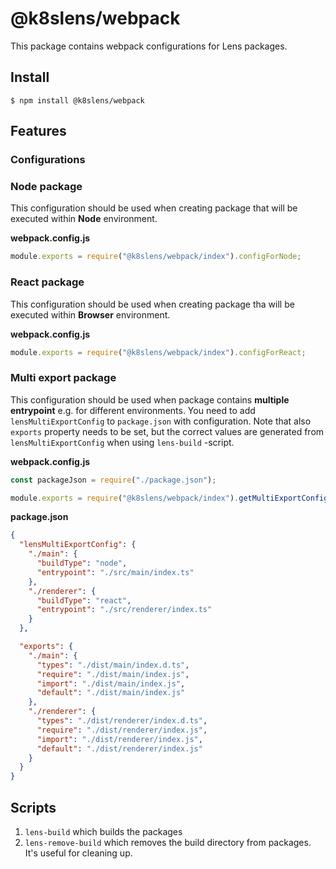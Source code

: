 # @k8slens/webpack

This package contains webpack configurations for Lens packages.

## Install

```
$ npm install @k8slens/webpack
```

## Features

### Configurations

### Node package
This configuration should be used when creating package that will be executed within **Node** environment. 

**webpack.config.js**

```javascript
module.exports = require("@k8slens/webpack/index").configForNode;
```
### React package
This configuration should be used when creating package tha will be executed within **Browser** environment.

**webpack.config.js**

```javascript
module.exports = require("@k8slens/webpack/index").configForReact;
```

### Multi export package

This configuration should be used when package contains **multiple entrypoint** e.g. for different environments. You need to add `lensMultiExportConfig` to `package.json` with configuration. Note that also `exports` property needs to be set, but the correct values are generated from `lensMultiExportConfig` when using `lens-build` -script.

**webpack.config.js**

```javascript
const packageJson = require("./package.json");

module.exports = require("@k8slens/webpack/index").getMultiExportConfig(packageJson);
```

**package.json**
```json
{
  "lensMultiExportConfig": {
    "./main": {
      "buildType": "node",
      "entrypoint": "./src/main/index.ts"
    },
    "./renderer": {
      "buildType": "react",
      "entrypoint": "./src/renderer/index.ts"
    }
  },

  "exports": {
    "./main": {
      "types": "./dist/main/index.d.ts",
      "require": "./dist/main/index.js",
      "import": "./dist/main/index.js",
      "default": "./dist/main/index.js"
    },
    "./renderer": {
      "types": "./dist/renderer/index.d.ts",
      "require": "./dist/renderer/index.js",
      "import": "./dist/renderer/index.js",
      "default": "./dist/renderer/index.js"
    }
  }
}
```

## Scripts

1. `lens-build` which builds the packages
2. `lens-remove-build` which removes the build directory from packages. It's useful for cleaning up.

